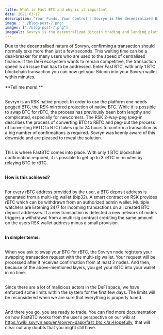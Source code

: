 ```yaml
---
title: What is Fast BTC and why is it important
date: 2021-03-17
description: "Your Funds, Your Control | Sovryn is the decentralized Bitcoin trading and lending platform"
image : "./blog-post-7.png"
images: ["./blog-post-7.png"]
imageAlt: Sovryn is the decentralized Bitcoin trading and lending platform.
---
```

Due to the decentralised nature of Sovryn, confirming a transaction should normally take more than just a few seconds. This waiting time can be a deal-breaker for many users who are used to the speed of centralised finance. If the DeFi ecosystem wants to remain competitive, the transaction speed is an issue that has to be addressed. Enter Fast BTC, with only 1 BTC blockchain transaction you can now get your Bitcoin into your Sovryn wallet within minutes.
<br>
<br>
**Tell me more!
**
<br>
<br>

Sovryn is an RSK native project. In order to use the platform one needs pegged BTC, the RSK-mirrored projection of native BTC. While it is possible to swap BTC for rBTC, the process has previously been both lengthy and complicated, especially for newcomers. The RSK 2-way-peg (peg-in describes the process of converting BTC to RBTC and peg-out the process of converting RBTC to BTC) takes up to 24 hours to confirm a transaction as a big number of confirmations is required. Sovryn was keenly aware of this downside and are pleased to reveal the solution.
<br>
<br>

This is where FastBTC comes into place. With only 1 BTC blockchain confirmation required, it is possible to get up to 3 rBTC in minutes by relaying BTC to rBTC.
<br>
<br>

<b>How is this achieved?</b>
<br>
<br>

For every rBTC address provided by the user, a BTC deposit address is generated from a multi-sig wallet (bip32). A smart contract on RSK provides rBTC which can be withdrawn from an authorized admin wallet. Multiple watchers are listening 24/7 for incoming transactions on all created BTC deposit addresses. If a new transaction is detected a new network of nodes triggers a withdrawal from a multi-sig contract crediting the same amount on the users RSK wallet address minus a small provision.
<br>
<br>

<b>In simpler terms:</b>
<br>
<br>

When you ask to swap your BTC for rBTC, the Sovryn node registers your swapping transaction request with the multi-sig wallet. Your request will be processed after it receives confirmation from at least 2 nodes. And then, because of the above-mentioned layers, you get your rBTC into your wallet in no time.
<br>
<br>

Since there are a lot of malicious actors in the DeFi space, we have enforced some limits within the system for the first few days. The limits will be reconsidered when we are sure that everything is properly tuned.
<br>
<br>

And there you go, you are ready to trade.
You can find more documentation on how FastBTC works from the user’s perspective on our wiki at <a href="https://wiki.sovryn.app/en/sovryn-dapp/fast_btc" className="btn-link"> https://wiki.sovryn.app/en/sovryn-dapp/fast_btc.</a>Hopefully, that will clear out any doubts that you might still have.